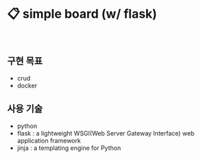 # 📋 simple board (w/ flask)
<br/>

## 구현 목표
- crud
- docker

## 사용 기술
- python
- flask : a lightweight WSGI(Web Server Gateway Interface) web application framework
- jinja : a templating engine for Python

